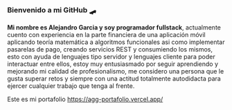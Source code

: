 ### Bienvenido a mi GitHub 🛹



**Mi nombre es Alejandro Garcia y soy  programador fullstack**, actualmente cuento con experiencia en la parte financiera de una aplicación móvil aplicando teoría matemática a algoritmos funcionales
asi como implementar pasarelas de pago, creando servicios REST y consumiendo los mismos, esto con ayuda de lenguajes tipo servidor y lenguajes cliente para poder interactuar entre ellos, estoy muy entusiasmado por seguir aprendiendo y mejorando mi calidad de profesionalismo, me considero una persona que le gusta superar retos y siempre con una actitud totalmente autodidacta para ejercer cualquier trabajo que tenga al frente.

Este es mi portafolio https://agg-portafolio.vercel.app/
